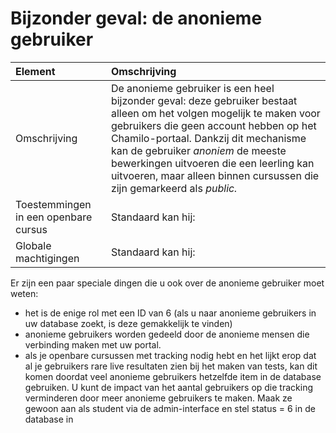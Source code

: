 # Bijzonder geval: de anonieme gebruiker

| Element | Omschrijving |
| :--- | :--- |
| Omschrijving | De anonieme gebruiker is een heel bijzonder geval: deze gebruiker bestaat alleen om het volgen mogelijk te maken voor gebruikers die geen account hebben op het Chamilo-portaal. Dankzij dit mechanisme kan de gebruiker _anoniem_ de meeste bewerkingen uitvoeren die een leerling kan uitvoeren, maar alleen binnen cursussen die zijn gemarkeerd als _public._ |
| Toestemmingen in een openbare cursus | Standaard kan hij: |
| Globale machtigingen | Standaard kan hij: |

Er zijn een paar speciale dingen die u ook over de anonieme gebruiker moet weten:

* het is de enige rol met een ID van 6 \(als u naar anonieme gebruikers in uw database zoekt, is deze gemakkelijk te vinden\)
* anonieme gebruikers worden gedeeld door de anonieme mensen die verbinding maken met uw portal.
* als je openbare cursussen met tracking nodig hebt en het lijkt erop dat al je gebruikers rare live resultaten zien bij het maken van tests, kan dit komen doordat veel anonieme gebruikers hetzelfde item in de database gebruiken. U kunt de impact van het aantal gebruikers op die tracking verminderen door meer anonieme gebruikers te maken. Maak ze gewoon aan als student via de admin-interface en stel status = 6 in de database in
